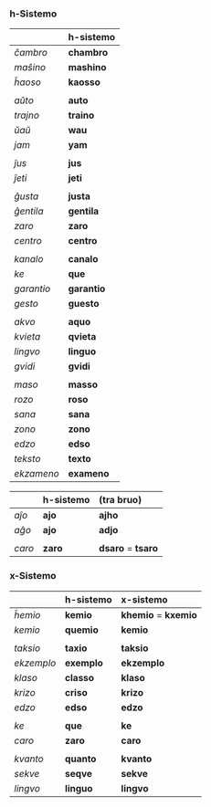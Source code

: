 ### h-Sistemo

| | h-sistemo |
|:-|:-|
| *ĉambro* | **chambro** |
| *maŝino* | **mashino** |
| *ĥaoso* | **kaosso** |
| | |
| *aŭto* | **auto** |
| *trajno* | **traino** |
| *ŭaŭ* | **wau** |
| *jam* | **yam** |
| | |
| *ĵus* | **jus** |
| *ĵeti* | **jeti** |
| | |
| *ĝusta* | **justa** |
| *ĝentila* | **gentila** |
| *zaro* | **zaro** |
| *centro* | **centro** |
| | |
| *kanalo* | **canalo** |
| *ke* | **que** |
| *garantio* | **garantio** |
| *gesto* | **guesto** |
| | |
| *akvo* | **aquo** |
| *kvieta* | **qvieta** |
| *lingvo* | **linguo** |
| *gvidi* | **gvidi** |
| | |
| *maso* | **masso** |
| *rozo* | **roso** |
| *sana* | **sana** 
| *zono* | **zono** |
| *edzo* | **edso** |
| *teksto* | **texto** |
| *ekzameno* | **exameno** |

| | h-sistemo | (tra bruo) |
|:-|:-|:-|
| *aĵo* | **ajo** | **ajho** |
| *aĝo* | **ajo** | **adjo** |
| | | |
| *caro* | **zaro** | **dsaro** = **tsaro** |

### x-Sistemo

| | h-sistemo | x-sistemo |
|:-|:-|:-|
| *ĥemio* | **kemio** | **khemio** = **kxemio** |
| *kemio* | **quemio** | **kemio** |
| | | |
| *taksio* | **taxio** | **taksio** |
| *ekzemplo* | **exemplo** | **ekzemplo** |
| *klaso* | **classo** | **klaso** |
| *krizo* | **criso** | **krizo** |
| *edzo* | **edso** | **edzo** |
| | | |
| *ke* | **que** | **ke** |
| *caro* | **zaro** | **caro** |
| | | |
| *kvanto* | **quanto** | **kvanto** |
| *sekve* | **seqve** | **sekve** |
| *lingvo* | **linguo** | **lingvo** |

